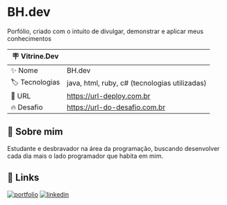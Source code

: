 
# BH.dev

Porfólio, criado com o intuito de divulgar, demonstrar e aplicar meus conhecimentos

| :placard: Vitrine.Dev |     |
| -------------  | --- |
| :sparkles: Nome        | BH.dev
| :label: Tecnologias | java, html, ruby, c# (tecnologias utilizadas)
| :rocket: URL         | https://url-deploy.com.br
| :fire: Desafio     | https://url-do-desafio.com.br



## 🚀 Sobre mim
Estudante e desbravador na área da programação, buscando desenvolver cada dia mais o lado programador que habita em mim.



## 🔗 Links
[![portfolio](https://img.shields.io/badge/my_portfolio-000?style=for-the-badge&logo=ko-fi&logoColor=white)](https://bh-dev-dusky.vercel.app/)
[![linkedin](https://img.shields.io/badge/linkedin-0A66C2?style=for-the-badge&logo=linkedin&logoColor=white)](https://www.linkedin.com/in/bruno-henrique-schmitt-dos-santos-090a7a1a9/)



